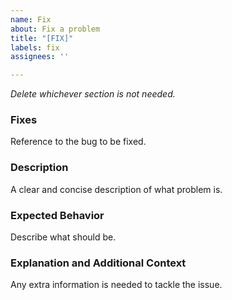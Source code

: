 ```yaml
---
name: Fix
about: Fix a problem
title: "[FIX]"
labels: fix
assignees: ''

---
```


_Delete whichever section is not needed._

### Fixes
Reference to the bug to be fixed.

### Description
A clear and concise description of what problem is.

### Expected Behavior
Describe what should be.

### Explanation and Additional Context
Any extra information is needed to tackle the issue.


